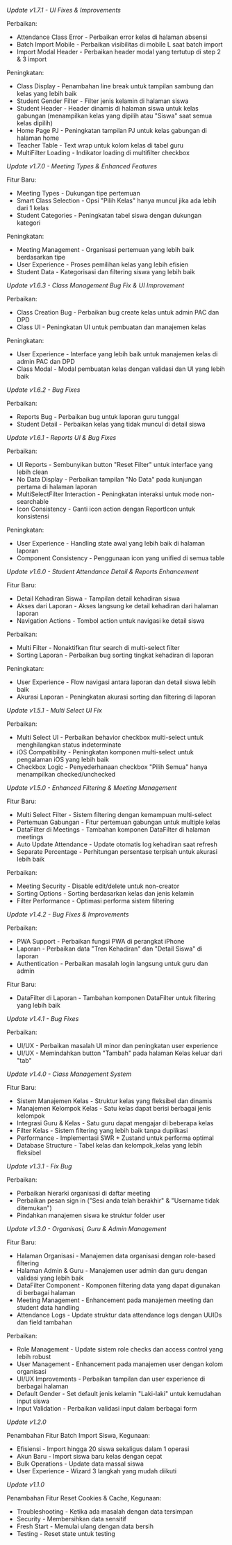 *Update v1.7.1 - UI Fixes & Improvements*

Perbaikan:
- Attendance Class Error - Perbaikan error kelas di halaman absensi
- Batch Import Mobile - Perbaikan visibilitas di mobile L saat batch import
- Import Modal Header - Perbaikan header modal yang tertutup di step 2 & 3 import

Peningkatan:
- Class Display - Penambahan line break untuk tampilan sambung dan kelas yang lebih baik
- Student Gender Filter - Filter jenis kelamin di halaman siswa
- Student Header - Header dinamis di halaman siswa untuk kelas gabungan (menampilkan kelas yang dipilih atau "Siswa" saat semua kelas dipilih)
- Home Page PJ - Peningkatan tampilan PJ untuk kelas gabungan di halaman home
- Teacher Table - Text wrap untuk kolom kelas di tabel guru
- MultiFilter Loading - Indikator loading di multifilter checkbox

*Update v1.7.0 - Meeting Types & Enhanced Features*

Fitur Baru:
- Meeting Types - Dukungan tipe pertemuan
- Smart Class Selection - Opsi "Pilih Kelas" hanya muncul jika ada lebih dari 1 kelas
- Student Categories - Peningkatan tabel siswa dengan dukungan kategori

Peningkatan:
- Meeting Management - Organisasi pertemuan yang lebih baik berdasarkan tipe
- User Experience - Proses pemilihan kelas yang lebih efisien
- Student Data - Kategorisasi dan filtering siswa yang lebih baik

*Update v1.6.3 - Class Management Bug Fix & UI Improvement*

Perbaikan:
- Class Creation Bug - Perbaikan bug create kelas untuk admin PAC dan DPD
- Class UI - Peningkatan UI untuk pembuatan dan manajemen kelas

Peningkatan:
- User Experience - Interface yang lebih baik untuk manajemen kelas di admin PAC dan DPD
- Class Modal - Modal pembuatan kelas dengan validasi dan UI yang lebih baik

*Update v1.6.2 - Bug Fixes*

Perbaikan:
- Reports Bug - Perbaikan bug untuk laporan guru tunggal
- Student Detail - Perbaikan kelas yang tidak muncul di detail siswa

*Update v1.6.1 - Reports UI & Bug Fixes*

Perbaikan:
- UI Reports - Sembunyikan button "Reset Filter" untuk interface yang lebih clean
- No Data Display - Perbaikan tampilan "No Data" pada kunjungan pertama di halaman laporan
- MultiSelectFilter Interaction - Peningkatan interaksi untuk mode non-searchable
- Icon Consistency - Ganti icon action dengan ReportIcon untuk konsistensi

Peningkatan:
- User Experience - Handling state awal yang lebih baik di halaman laporan
- Component Consistency - Penggunaan icon yang unified di semua table

*Update v1.6.0 - Student Attendance Detail & Reports Enhancement*

Fitur Baru:
- Detail Kehadiran Siswa - Tampilan detail kehadiran siswa
- Akses dari Laporan - Akses langsung ke detail kehadiran dari halaman laporan
- Navigation Actions - Tombol action untuk navigasi ke detail siswa

Perbaikan:
- Multi Filter - Nonaktifkan fitur search di multi-select filter
- Sorting Laporan - Perbaikan bug sorting tingkat kehadiran di laporan

Peningkatan:
- User Experience - Flow navigasi antara laporan dan detail siswa lebih baik
- Akurasi Laporan - Peningkatan akurasi sorting dan filtering di laporan

*Update v1.5.1 - Multi Select UI Fix*

Perbaikan:
- Multi Select UI - Perbaikan behavior checkbox multi-select untuk menghilangkan status indeterminate
- iOS Compatibility - Peningkatan komponen multi-select untuk pengalaman iOS yang lebih baik
- Checkbox Logic - Penyederhanaan checkbox "Pilih Semua" hanya menampilkan checked/unchecked

*Update v1.5.0 - Enhanced Filtering & Meeting Management*

Fitur Baru:
- Multi Select Filter - Sistem filtering dengan kemampuan multi-select
- Pertemuan Gabungan - Fitur pertemuan gabungan untuk multiple kelas
- DataFilter di Meetings - Tambahan komponen DataFilter di halaman meetings
- Auto Update Attendance - Update otomatis log kehadiran saat refresh
- Separate Percentage - Perhitungan persentase terpisah untuk akurasi lebih baik

Perbaikan:
- Meeting Security - Disable edit/delete untuk non-creator
- Sorting Options - Sorting berdasarkan kelas dan jenis kelamin
- Filter Performance - Optimasi performa sistem filtering

*Update v1.4.2 - Bug Fixes & Improvements*

Perbaikan:
- PWA Support - Perbaikan fungsi PWA di perangkat iPhone
- Laporan - Perbaikan data "Tren Kehadiran" dan "Detail Siswa" di laporan
- Authentication - Perbaikan masalah login langsung untuk guru dan admin

Fitur Baru:
- DataFilter di Laporan - Tambahan komponen DataFilter untuk filtering yang lebih baik

*Update v1.4.1 - Bug Fixes*

Perbaikan:
- UI/UX - Perbaikan masalah UI minor dan peningkatan user experience
- UI/UX - Memindahkan button "Tambah" pada halaman Kelas keluar dari "tab"

*Update v1.4.0 - Class Management System*

Fitur Baru:
- Sistem Manajemen Kelas - Struktur kelas yang fleksibel dan dinamis
- Manajemen Kelompok Kelas - Satu kelas dapat berisi berbagai jenis kelompok
- Integrasi Guru & Kelas - Satu guru dapat mengajar di beberapa kelas
- Filter Kelas - Sistem filtering yang lebih baik tanpa duplikasi
- Performance - Implementasi SWR + Zustand untuk performa optimal
- Database Structure - Tabel kelas dan kelompok_kelas yang lebih fleksibel


*Update v1.3.1 - Fix Bug*

Perbaikan:
- Perbaikan hierarki organisasi di daftar meeting
- Perbaikan pesan sign in ("Sesi anda telah berakhir" & "Username tidak ditemukan")
- Pindahkan manajemen siswa ke struktur folder user


*Update v1.3.0 - Organisasi, Guru & Admin Management*

Fitur Baru:
- Halaman Organisasi - Manajemen data organisasi dengan role-based filtering
- Halaman Admin & Guru - Manajemen user admin dan guru dengan validasi yang lebih baik
- DataFilter Component - Komponen filtering data yang dapat digunakan di berbagai halaman
- Meeting Management - Enhancement pada manajemen meeting dan student data handling
- Attendance Logs - Update struktur data attendance logs dengan UUIDs dan field tambahan

Perbaikan:
- Role Management - Update sistem role checks dan access control yang lebih robust
- User Management - Enhancement pada manajemen user dengan kolom organisasi
- UI/UX Improvements - Perbaikan tampilan dan user experience di berbagai halaman
- Default Gender - Set default jenis kelamin "Laki-laki" untuk kemudahan input siswa
- Input Validation - Perbaikan validasi input dalam berbagai form


*Update v1.2.0*

Penambahan Fitur Batch Import Siswa, Kegunaan:
- Efisiensi - Import hingga 20 siswa sekaligus dalam 1 operasi
- Akun Baru - Import siswa baru kelas dengan cepat
- Bulk Operations - Update data massal siswa
- User Experience - Wizard 3 langkah yang mudah diikuti


*Update v1.1.0*

Penambahan Fitur Reset Cookies & Cache, Kegunaan: 
- Troubleshooting - Ketika ada masalah dengan data tersimpan
- Security - Membersihkan data sensitif
- Fresh Start - Memulai ulang dengan data bersih
- Testing - Reset state untuk testing